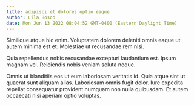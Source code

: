 ```yaml
---
title: adipisci et dolores optio eaque
author: Lila Bosco
date: Mon Jun 13 2022 08:04:52 GMT-0400 (Eastern Daylight Time)
---
```

Similique atque hic enim. Voluptatem dolorem deleniti omnis eaque ut autem minima est et. Molestiae ut recusandae rem nisi.

 Quia repellendus nobis recusandae excepturi laudantium est. Ipsum magnam vel. Reiciendis nobis veniam soluta neque.

 Omnis ut blanditiis eos ut eum laboriosam veritatis id. Quia atque sint ut quaerat sunt aliquam alias. Laboriosam omnis fugit dolor. Iure expedita repellat consequatur provident numquam non nulla quibusdam. Et autem occaecati nisi aperiam optio voluptas.